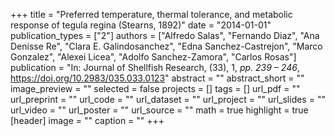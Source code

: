 +++
title = "Preferred temperature, thermal tolerance, and metabolic response of tegula regina (Stearns, 1892)"
date = "2014-01-01"
publication_types = ["2"]
authors = ["Alfredo Salas", "Fernando Diaz", "Ana Denisse Re", "Clara E. Galindosanchez", "Edna Sanchez-Castrejon", "Marco Gonzalez", "Alexei Licea", "Adolfo Sanchez-Zamora", "Carlos Rosas"]
publication = "In: Journal of Shellfish Research, (33), 1, _pp. 239 – 246_, https://doi.org/10.2983/035.033.0123"
abstract = ""
abstract_short = ""
image_preview = ""
selected = false
projects = []
tags = []
url_pdf = ""
url_preprint = ""
url_code = ""
url_dataset = ""
url_project = ""
url_slides = ""
url_video = ""
url_poster = ""
url_source = ""
math = true
highlight = true
[header]
image = ""
caption = ""
+++

